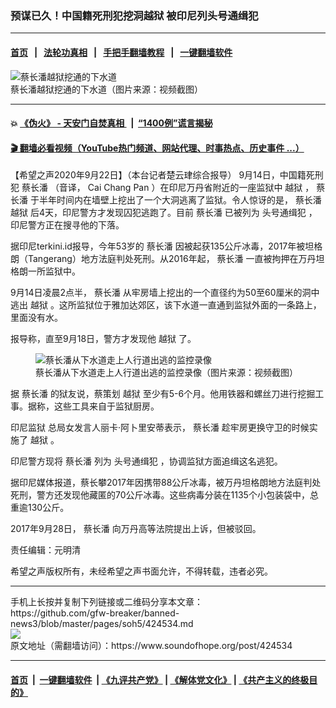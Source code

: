### 预谋已久！中国籍死刑犯挖洞越狱 被印尼列头号通缉犯
------------------------

#### [首页](https://github.com/gfw-breaker/banned-news3/blob/master/README.md) &nbsp;&nbsp;|&nbsp;&nbsp; [法轮功真相](https://github.com/begood0513/basic/blob/master/README.md)  &nbsp;&nbsp;|&nbsp;&nbsp; [手把手翻墙教程](https://github.com/gfw-breaker/guides/wiki)  &nbsp;&nbsp;|&nbsp;&nbsp; [一键翻墙软件](https://github.com/gfw-breaker/nogfw/blob/master/README.md)  



<div><img alt="蔡长潘越狱挖通的下水道" src="https://img.soundofhope.org/2020-09/qcrka4gzz0ujvcnk6_dvybji9xfamnyppcezb6xbgw8-1600780399720.jpg"/>
<br/><figcaption class="caption">
 蔡长潘越狱挖通的下水道（图片来源：视频截图）
</figcaption></div><hr/>

#### 💥 [《伪火》 - 天安门自焚真相 ](http://158.247.195.190:10000/videos/blog/weihuo.html)&nbsp; |&nbsp; [“1400例”谎言揭秘  ](http://158.247.195.190:10000/videos/blog/jiexi1400.html)

#### [ 🎬  翻墙必看视频（YouTube热门频道、网站代理、时事热点、历史事件 ...）](https://github.com/gfw-breaker/links/blob/master/banned.md)

<div><div class="Content__Wrapper sc-1bvya0-0 grZQxZ">
 <p class="meta-top">
  <span class="meta">
   【希望之声2020年9月22日】（本台记者楚云珒综合报导）
  </span>
  9月14日，中国籍死刑犯
  <ok href="/term/381496">
   蔡长潘
  </ok>
  （音译，
  <ok href="/term/381499">
   Cai Chang Pan
  </ok>
  ）在印尼万丹省附近的一座监狱中
  <ok href="/term/23442">
   越狱
  </ok>
  ，
  <ok href="/term/381496">
   蔡长潘
  </ok>
  于半年时间内在墙壁上挖出了一个大洞逃离了监狱。令人惊讶的是，
  <ok href="/term/381496">
   蔡长潘
  </ok>
  <ok href="/term/23442">
   越狱
  </ok>
  后4天，印尼警方才发现囚犯逃跑了。目前
  <ok href="/term/381496">
   蔡长潘
  </ok>
  已被列为
  <ok href="/term/381511">
   头号通缉犯
  </ok>
  ，印尼警方正在搜寻他的下落。
 </p>
 <p>
  据印尼terkini.id报导，今年53岁的
  <ok href="/term/381496">
   蔡长潘
  </ok>
  因被起获135公斤冰毒，2017年被坦格朗（Tangerang）地方法庭判处死刑。从2016年起，
  <ok href="/term/381496">
   蔡长潘
  </ok>
  一直被拘押在万丹坦格朗一所监狱中。
 </p>
 <p>
  9月14日凌晨2点半，
  <ok href="/term/381496">
   蔡长潘
  </ok>
  从牢房墙上挖出的一个直径约为50至60厘米的洞中逃出
  <ok href="/term/23442">
   越狱
  </ok>
  。这所监狱位于雅加达郊区，该下水道一直通到监狱外面的一条路上，里面没有水。
 </p>
 <p>
  报导称，直至9月18日，警方才发现他
  <ok href="/term/23442">
   越狱
  </ok>
  了。
 </p>
 <figure class="OImage__StyledFigure-sc-1lfley0-0 hHSfVg">
  <img alt="蔡长潘从下水道走上人行道出逃的监控录像" src="https://img.soundofhope.org/2020-09/jpr-rct3ayq0thuhib6t3esknltgsplprttn7k7btew-1600780452647.jpg"/>
  <br/><figcaption>
   蔡长潘从下水道走上人行道出逃的监控录像（图片来源：视频截图）
  </figcaption>
 </figure>
 <p>
  据
  <ok href="/term/381496">
   蔡长潘
  </ok>
  的狱友说，蔡策划
  <ok href="/term/23442">
   越狱
  </ok>
  至少有5-6个月。他用铁器和螺丝刀进行挖掘工事。据称，这些工具来自于监狱厨房。
 </p>
 <p>
  <ok href="/term/381505">
   印尼监狱
  </ok>
  总局女发言人丽卡·阿卜里安蒂表示，
  <ok href="/term/381496">
   蔡长潘
  </ok>
  趁牢房更换守卫的时候实施了
  <ok href="/term/23442">
   越狱
  </ok>
  。
 </p>
 <p>
  印尼警方现将
  <ok href="/term/381496">
   蔡长潘
  </ok>
  列为
  <ok href="/term/381511">
   头号通缉犯
  </ok>
  ，协调监狱方面追缉这名逃犯。
 </p>
 <p>
  据印尼媒体报道，蔡长攀2017年因携带88公斤冰毒，被万丹坦格朗地方法庭判处死刑，警方还发现他藏匿的70公斤冰毒。这些病毒分装在1135个小包装袋中，总重逾130公斤。
 </p>
 <p>
  2017年9月28日，
  <ok href="/term/381496">
   蔡长潘
  </ok>
  向万丹高等法院提出上诉，但被驳回。
 </p>
 <p class="meta-btm">
  责任编辑：元明清
 </p>
 <p class="meta-btm">
  希望之声版权所有，未经希望之声书面允许，不得转载，违者必究。
 </p>
</div>
</div>
<hr/>
手机上长按并复制下列链接或二维码分享本文章：<br/>
https://github.com/gfw-breaker/banned-news3/blob/master/pages/soh5/424534.md <br/>
<a href='https://github.com/gfw-breaker/banned-news3/blob/master/pages/soh5/424534.md'><img src='https://github.com/gfw-breaker/banned-news3/blob/master/pages/soh5/424534.md.png'/></a> <br/>
原文地址（需翻墙访问）：https://www.soundofhope.org/post/424534


------------------------
#### [首页](https://github.com/gfw-breaker/banned-news3/blob/master/README.md) &nbsp;|&nbsp; [一键翻墙软件](https://github.com/gfw-breaker/nogfw/blob/master/README.md) &nbsp;| [《九评共产党》](https://github.com/gfw-breaker/9ping.md/blob/master/README.md#九评之一评共产党是什么) | [《解体党文化》](https://github.com/gfw-breaker/jtdwh.md/blob/master/README.md) | [《共产主义的终极目的》](https://github.com/gfw-breaker/gczydzjmd.md/blob/master/README.md)


<img src='http://gfw-breaker.win/banned-news3/pages/soh5/424534.md' width='0px' height='0px'/>
